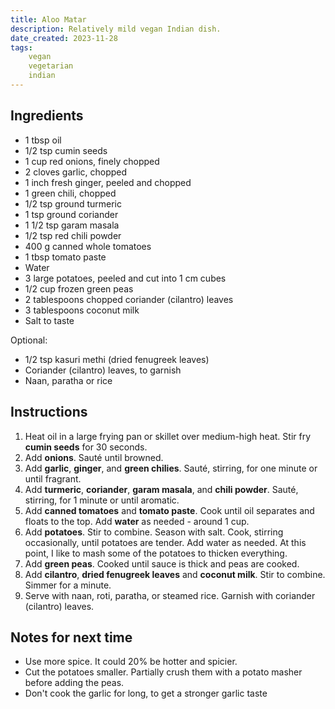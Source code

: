 ```yaml
---
title: Aloo Matar
description: Relatively mild vegan Indian dish.
date_created: 2023-11-28
tags:
    vegan
    vegetarian
    indian
---
```


## Ingredients

- 1 tbsp oil
- 1/2 tsp cumin seeds
- 1 cup red onions, finely chopped
- 2 cloves garlic, chopped
- 1 inch fresh ginger, peeled and chopped
- 1 green chili, chopped
- 1/2 tsp ground turmeric
- 1 tsp ground coriander
- 1 1/2 tsp garam masala
- 1/2 tsp red chili powder
- 400 g canned whole tomatoes
- 1 tbsp tomato paste
- Water
- 3 large potatoes, peeled and cut into 1 cm cubes
- 1/2 cup frozen green peas
- 2 tablespoons chopped coriander (cilantro) leaves
- 3 tablespoons coconut milk
- Salt to taste

Optional:

- 1/2 tsp kasuri methi (dried fenugreek leaves)
- Coriander (cilantro) leaves, to garnish
- Naan, paratha or rice

## Instructions

1. Heat oil in a large frying pan or skillet over medium-high heat. Stir fry **cumin seeds** for 30 seconds.
3. Add **onions**. Sauté until browned.
4. Add **garlic**, **ginger**, and **green chilies**. Sauté, stirring, for one minute or until fragrant.
5. Add **turmeric**, **coriander**, **garam masala**, and **chili powder**. Sauté, stirring, for 1 minute or until aromatic.
6. Add **canned tomatoes** and **tomato paste**. Cook until oil separates and floats to the top. Add **water** as needed - around 1 cup.
7. Add **potatoes**. Stir to combine. Season with salt. Cook, stirring occasionally, until potatoes are tender. Add water as needed. At this point, I like to mash some of the potatoes to thicken everything.
8. Add **green peas**. Cooked until sauce is thick and peas are cooked.
9. Add **cilantro**, **dried fenugreek leaves** and **coconut milk**. Stir to combine. Simmer for a minute.
11. Serve with naan, roti, paratha, or steamed rice. Garnish with coriander (cilantro) leaves.

## Notes for next time

- Use more spice. It could 20% be hotter and spicier.
- Cut the potatoes smaller. Partially crush them with a potato masher before adding the peas.
- Don't cook the garlic for long, to get a stronger garlic taste